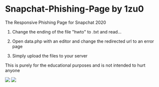 # Snapchat-Phishing-Page by 1zu0
The Responsive Phishing Page for Snapchat 2020

1. Change the ending of the file "hwto" to .txt and read...

2. Open data.php with an editor and change the redirected url to an error page

3. Simply upload the files to your server

This is purely for the educational purposes and is not intended to hurt anyone

<img src="https://i.imgur.com/MTT09RJ.png">

<img src="https://i.imgur.com/Xk97qXy.png">

